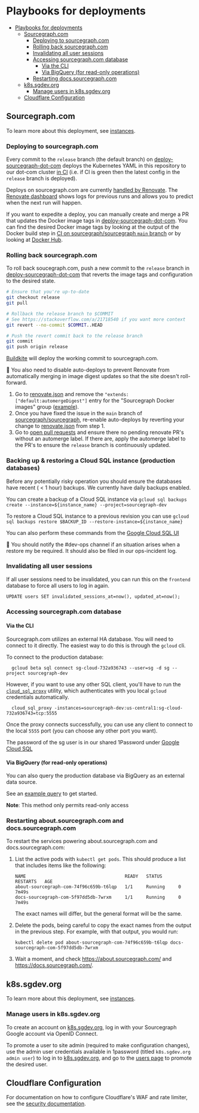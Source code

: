# Playbooks for deployments

- [Playbooks for deployments](#playbooks-for-deployments)
    - [Sourcegraph.com](#sourcegraphcom)
        - [Deploying to sourcegraph.com](#deploying-to-sourcegraphcom)
        - [Rolling back sourcegraph.com](#rolling-back-sourcegraphcom)
        - [Invalidating all user sessions](#invalidating-all-user-sessions)
        - [Accessing sourcegraph.com database](#accessing-sourcegraphcom-database)
            - [Via the CLI](#via-the-cli)
            - [Via BigQuery (for read-only operations)](#via-bigquery-for-read-only-operations)
        - [Restarting docs.sourcegraph.com](#restarting-about-sourcegraph-com-and-docs-sourcegraph-com)
    - [k8s.sgdev.org](#k8ssgdevorg)
        - [Manage users in k8s.sgdev.org](#manage-users-in-k8ssgdevorg)
    - [Cloudflare Configuration](#cloudflare-configuration)

## Sourcegraph.com

To learn more about this deployment, see [instances](./instances.md#sourcegraph-com).

### Deploying to sourcegraph.com

Every commit to the `release` branch (the default branch) on [deploy-sourcegraph-dot-com](https://github.com/sourcegraph/deploy-sourcegraph-dot-com) deploys the Kubernetes YAML in this repository to our dot-com cluster [in CI](https://buildkite.com/sourcegraph/deploy-sourcegraph-dot-com/builds?branch=release) (i.e. if CI is green then the latest config in the `release` branch is deployed).

Deploys on sourcegraph.com are currently [handled by Renovate](#renovate). The [Renovate dashboard](https://app.renovatebot.com/dashboard#github/sourcegraph/deploy-sourcegraph-dot-com) shows logs for previous runs and allows you to predict when the next run will happen.

If you want to expedite a deploy, you can manually create and merge a PR that updates the Docker image tags in [deploy-sourcegraph-dot-com](https://github.com/sourcegraph/deploy-sourcegraph-dot-com). You can find the desired Docker image tags by looking at the output of the Docker build step in [CI on sourcegraph/sourcegraph `main` branch](https://buildkite.com/sourcegraph/sourcegraph/builds?branch=main) or by looking at [Docker Hub](https://hub.docker.com/u/sourcegraph/).


### Rolling back sourcegraph.com

To roll back soucegraph.com, push a new commit to the `release` branch in [deploy-sourcegraph-dot-com](https://github.com/sourcegraph/deploy-sourcegraph-dot-com) that reverts the image tags and configuration to the desired state.

```sh
# Ensure that you're up-to-date
git checkout release
git pull

# Rollback the release branch to $COMMIT
# See https://stackoverflow.com/a/21718540 if you want more context
git revert --no-commit $COMMIT..HEAD

# Push the revert commit back to the release branch
git commit
git push origin release
```

[Buildkite](https://buildkite.com/sourcegraph/deploy-sourcegraph-dot-com/) will deploy the working commit to sourcegraph.com.

🚨 You also need to disable auto-deploys to prevent Renovate from automatically merging in image digest updates so that the site doesn't roll-forward.

1. Go to [renovate.json](https://github.com/sourcegraph/deploy-sourcegraph-dot-com/blob/release/renovate.json) and remove the `"extends:["default:automergeDigest"]` entry for the "Sourcegraph Docker images" group ([example](https://github.com/sourcegraph/deploy-sourcegraph-dot-com/commit/0eb16fd9e3ddfcf3a3c75ccdda0e7eddabf19c7a)).
1. Once you have fixed the issue in the `main` branch of [sourcegraph/sourcegraph](https://github.com/sourcegraph/sourcegraph), re-enable auto-deploys by reverting your change to [renovate.json](https://github.com/sourcegraph/deploy-sourcegraph-dot-com/blob/release/renovate.json) from step 1.
1. Go to [open pull requests](https://github.com/sourcegraph/deploy-sourcegraph-dot-com/pulls/app%2Frenovate) and ensure there no pending renovate PR's without an automerge label. If there are, apply the automerge label to the PR's to ensure the `release` branch is continuously updated.

### Backing up & restoring a Cloud SQL instance (production databases)

Before any potentially risky operation you should ensure the databases have recent ( < 1 hour) backups. We currently have daily backups enabled.

You can create a backup of a Cloud SQL instance via `gcloud sql backups create --instance=${instance_name} --project=sourcegraph-dev`

To restore a Cloud SQL instance to a previous revision you can use `gcloud sql backups restore $BACKUP_ID --restore-instance=${instance_name}`

You can also perform these commands from the [Google Cloud SQL UI](https://console.cloud.google.com/sql/instances?project=sourcegraph-dev)

🚨 You should notify the #dev-ops channel if an situation arises when a restore my be required. It should also be filed in our ops-incident log.

### Invalidating all user sessions

If all user sessions need to be invalidated, you can run this on the `frontend` database to force all users to log in again.

```
UPDATE users SET invalidated_sessions_at=now(), updated_at=now();
```

### Accessing sourcegraph.com database

#### Via the CLI

Sourcegraph.com utilizes an external HA database. You will need to connect to it directly. The easiest way to do this is through the `gcloud` cli.

To connect to the production database:

```
  gcloud beta sql connect sg-cloud-732a936743 --user=sg -d sg --project sourcegraph-dev
```

However, if you want to use any other SQL client, you'll have to run the [`cloud_sql_proxy`](https://cloud.google.com/sql/docs/postgres/connect-admin-proxy#install) utility, which authenticates with you local `gcloud` credentials automatically.

```
  cloud_sql_proxy -instances=sourcegraph-dev:us-central1:sg-cloud-732a936743=tcp:5555
```

Once the proxy connects successfully, you can use any client to connect to the local `5555` port (you can choose any other port you want).

The password of the sg user is in our shared 1Password under [Google Cloud SQL](https://team-sourcegraph.1password.com/vaults/dnrhbauihkhjs5ag6vszsme45a/allitems/svfiw4vcbxhhbobpl442olyebu)

#### Via BigQuery (for read-only operations)

You can also query the production database via BigQuery as an external data source.

See an [example query](https://console.cloud.google.com/bigquery?sq=527047051561:bfa7c7e57f884d209f261d15e4610229) to get started.

**Note**: This method only permits read-only access

### Restarting about.sourcegraph.com and docs.sourcegraph.com

To restart the services powering about.sourcegraph.com and docs.sourcegraph.com:

1. List the active pods with `kubectl get pods`. This should produce a list that includes items like the following:

    ```
    NAME                                     READY   STATUS      RESTARTS   AGE
    about-sourcegraph-com-74f96c659b-t6lqp   1/1     Running     0          7m49s
    docs-sourcegraph-com-5f97dd5db-7wrxm     1/1     Running     0          7m49s 
    ```

    The exact names will differ, but the general format will be the same.
1. Delete the pods, being careful to copy the exact names from the output in the previous step. For example, with that output, you would run:

    ```
    kubectl delete pod about-sourcegraph-com-74f96c659b-t6lqp docs-sourcegraph-com-5f97dd5db-7wrxm
    ```
1. Wait a moment, and check https://about.sourcegraph.com/ and https://docs.sourcegraph.com/.

## k8s.sgdev.org

To learn more about this deployment, see [instances](./instances.md#k8s-sgdev-org).

### Manage users in k8s.sgdev.org

To create an account on [k8s.sgdev.org](https://k8s.sgdev.org), log in with your Sourcegraph Google account via OpenID Connect.

To promote a user to site admin (required to make configuration changes), use the admin user credentials available in 1password (titled `k8s.sgdev.org admin user`) to log in to [k8s.sgdev.org](https://k8s.sgdev.org), and go to the [users page](https://k8s.sgdev.org/site-admin/users) to promote the desired user.

## Cloudflare Configuration

For documentation on how to configure Cloudflare's WAF and rate limiter, see the [security documentation](./security.md#cloudflare).
